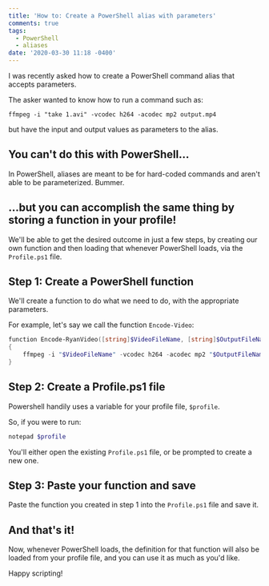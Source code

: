 ```yaml
---
title: 'How to: Create a PowerShell alias with parameters'
comments: true
tags:
  - PowerShell
  - aliases
date: '2020-03-30 11:18 -0400'
---
```

I was recently asked how to create a PowerShell command alias that accepts parameters.

The asker wanted to know how to run a command such as: 

`ffmpeg -i "take 1.avi" -vcodec h264 -acodec mp2 output.mp4`

but have the input and output values as parameters to the alias.

## You can't do this with PowerShell...

In PowerShell, aliases are meant to be for hard-coded commands and aren't able to be parameterized. Bummer.

## ...but you can accomplish the same thing by storing a function in your profile!

We'll be able to get the desired outcome in just a few steps, by creating our own function and then loading that whenever PowerShell loads, via the `Profile.ps1` file.

## Step 1: Create a PowerShell function

We'll create a function to do what we need to do, with the appropriate parameters.

For example, let's say we call the function `Encode-Video`: 

```powershell
function Encode-RyanVideo([string]$VideoFileName, [string]$OutputFileName)
{ 
    ffmpeg -i "$VideoFileName" -vcodec h264 -acodec mp2 "$OutputFileName" 
}
```

## Step 2: Create a Profile.ps1 file

Powershell handily uses a variable for your profile file, `$profile`.

So, if you were to run:

```powershell
notepad $profile
```

You'll either open the existing `Profile.ps1` file, or be prompted to create a new one.

## Step 3: Paste your function and save

Paste the function you created in step 1 into the `Profile.ps1` file and save it.

## And that's it!

Now, whenever PowerShell loads, the definition for that function will also be loaded from your profile file, and you can use it as much as you'd like.

Happy scripting!